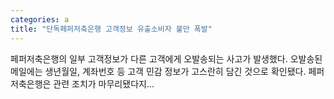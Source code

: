 ```yaml
---
categories: a
title: "단독페퍼저축은행 고객정보 유출소비자 불만 폭발"
---
```

페퍼저축은행의 일부 고객정보가 다른 고객에게 오발송되는 사고가 발생했다. 오발송된 메일에는 생년월일, 계좌번호 등 고객 민감 정보가 고스란히 담긴 것으로 확인됐다. 페퍼저축은행은 관련 조치가 마무리됐다지...